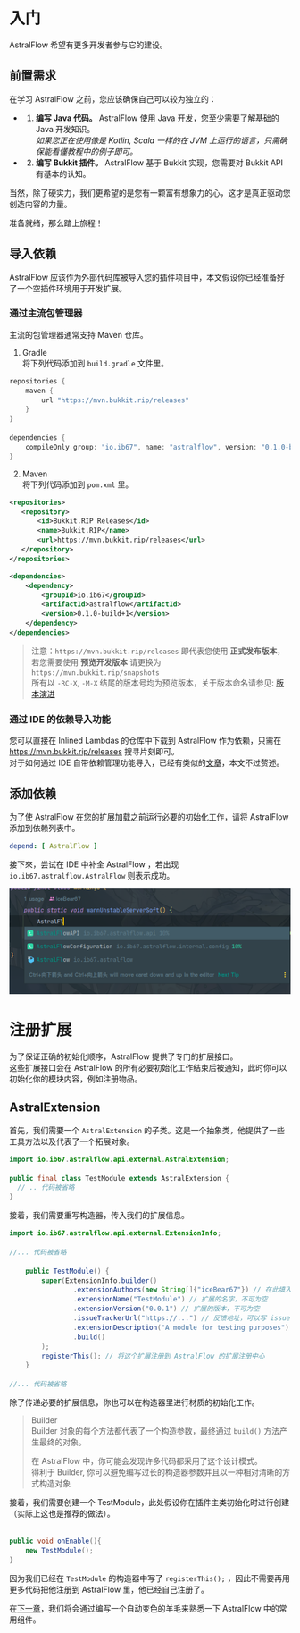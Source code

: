 # 入门

AstralFlow 希望有更多开发者参与它的建设。

## 前置需求

在学习 AstralFlow 之前，您应该确保自己可以较为独立的：

-
    1. **编写 Java 代码。** AstralFlow 使用 Java 开发，您至少需要了解基础的 Java 开发知识。  
       *如果您正在使用像是 Kotlin, Scala 一样的在 JVM 上运行的语言，只需确保能看懂教程中的例子即可。*

-
    2. **编写 Bukkit 插件。** AstralFlow 基于 Bukkit 实现，您需要对 Bukkit API 有基本的认知。

当然，除了硬实力，我们更希望的是您有一颗富有想象力的心，这才是真正驱动您创造内容的力量。

准备就绪，那么踏上旅程！

## 导入依赖

AstralFlow 应该作为外部代码库被导入您的插件项目中，本文假设你已经准备好了一个空插件环境用于开发扩展。

### 通过主流包管理器

主流的包管理器通常支持 Maven 仓库。

1. Gradle    
   将下列代码添加到 `build.gradle` 文件里。

```groovy
repositories {
    maven {
        url "https://mvn.bukkit.rip/releases"
    }
}

dependencies {
    compileOnly group: "io.ib67", name: "astralflow", version: "0.1.0-build+1"
}
 ```

2. Maven     
   将下列代码添加到 `pom.xml` 里。

 ```xml
<repositories>
    <repository>
        <id>Bukkit.RIP Releases</id>
        <name>Bukkit.RIP</name>
        <url>https://mvn.bukkit.rip/releases</url>
    </repository>
</repositories>
```

```xml
<dependencies>
    <dependency>
        <groupId>io.ib67</groupId>
        <artifactId>astralflow</artifactId>
        <version>0.1.0-build+1</version>
    </dependency>
</dependencies>
```

> 注意：`https://mvn.bukkit.rip/releases` 即代表您使用 **正式发布版本**，若您需要使用 **预览开发版本** 请更换为 `https://mvn.bukkit.rip/snapshots`  
> 所有以 `-RC-X`, `-M-X` 结尾的版本号均为预览版本，关于版本命名请参见: [版本演进](https://github.com/saltedfishclub/documents/blob/main/Evolution.md)

### 通过 IDE 的依赖导入功能

您可以直接在 Inlined Lambdas 的仓库中下载到 AstralFlow 作为依赖，只需在 https://mvn.bukkit.rip/releases 搜寻片刻即可。  
对于如何通过 IDE 自带依赖管理功能导入，已经有类似的[文章](https://blog.csdn.net/qq_26525215/article/details/53239123)，本文不过赘述。

## 添加依赖

为了使 AstralFlow 在您的扩展加载之前运行必要的初始化工作，请将 AstralFlow 添加到依赖列表中。

```yml
depend: [ AstralFlow ]
```

接下來，尝试在 IDE 中补全 AstralFlow ，若出现 `io.ib67.astralflow.AstralFlow` 则表示成功。

![效果图](../../assets/tab_comp.png)

# 注册扩展

为了保证正确的初始化顺序，AstralFlow 提供了专门的扩展接口。  
这些扩展接口会在 AstralFlow 的所有必要初始化工作结束后被通知，此时你可以初始化你的模块内容，例如注册物品。

## AstralExtension

首先，我们需要一个 `AstralExtension` 的子类。这是一个抽象类，他提供了一些工具方法以及代表了一个拓展对象。

```java
import io.ib67.astralflow.api.external.AstralExtension;

public final class TestModule extends AstralExtension {
  // .. 代码被省略
}
```

接着，我们需要重写构造器，传入我们的扩展信息。

```java
import io.ib67.astralflow.api.external.ExtensionInfo;

//... 代码被省略

    public TestModule() {
        super(ExtensionInfo.builder()
                .extensionAuthors(new String[]{"iceBear67"}) // 在此填入作者的名字，可空
                .extensionName("TestModule") // 扩展的名字，不可为空
                .extensionVersion("0.0.1") // 扩展的版本，不可为空
                .issueTrackerUrl("https://...") // 反馈地址，可以写 issues 也可以写联系方式
                .extensionDescription("A module for testing purposes") // 扩展描述
                .build()
        );
        registerThis(); // 将这个扩展注册到 AstralFlow 的扩展注册中心
    }

//... 代码被省略
```

除了传递必要的扩展信息，你也可以在构造器里进行材质的初始化工作。

> Builder  
> Builder 对象的每个方法都代表了一个构造参数，最终通过 `build()` 方法产生最终的对象。
>
>  在 AstralFlow 中，你可能会发现许多代码都采用了这个设计模式。  
> 得利于 Builder, 你可以避免编写过长的构造器参数并且以一种相对清晰的方式构造对象

接着，我们需要创建一个 TestModule，此处假设你在插件主类初始化时进行创建（实际上这也是推荐的做法）。

```java

public void onEnable(){
    new TestModule();
}

```

因为我们已经在 `TestModule` 的构造器中写了 `registerThis();` ，因此不需要再用更多代码把他注册到 AstralFlow 里，他已经自己注册了。

在[下一章](getting_started/jeb_wool.md)，我们将会通过编写一个自动变色的羊毛来熟悉一下 AstralFlow 中的常用组件。  